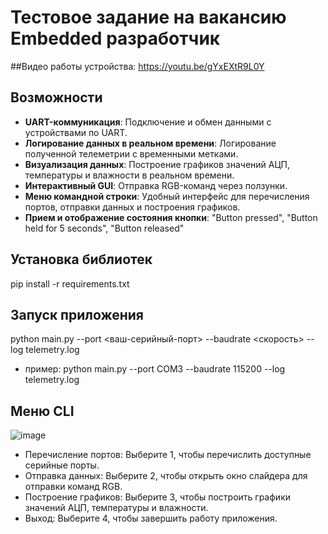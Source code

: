 # Тестовое задание на вакансию Embedded разработчик
##Видео работы устройства:
https://youtu.be/gYxEXtR9L0Y

## Возможности

- **UART-коммуникация**: Подключение и обмен данными с устройствами по UART.
- **Логирование данных в реальном времени**: Логирование полученной телеметрии с временными метками.
- **Визуализация данных**: Построение графиков значений АЦП, температуры и влажности в реальном времени.
- **Интерактивный GUI**: Отправка RGB-команд через ползунки.
- **Меню командной строки**: Удобный интерфейс для перечисления портов, отправки данных и построения графиков.
- **Прием и отображение состояния кнопки**: "Button pressed", "Button held for 5 seconds", "Button released"

## Установка библиотек
pip install -r requirements.txt

## Запуск приложения
python main.py --port <ваш-серийный-порт> --baudrate <скорость> --log telemetry.log
- пример: python main.py --port COM3 --baudrate 115200 --log telemetry.log

## Меню CLI
![image](https://github.com/zhereloff/TechoLabQuestCLI/assets/130227724/d7d3d6b7-e350-4e78-bd06-47a11c521306)
- Перечисление портов: Выберите 1, чтобы перечислить доступные серийные порты.
- Отправка данных: Выберите 2, чтобы открыть окно слайдера для отправки команд RGB.
- Построение графиков: Выберите 3, чтобы построить графики значений АЦП, температуры и влажности.
- Выход: Выберите 4, чтобы завершить работу приложения.
